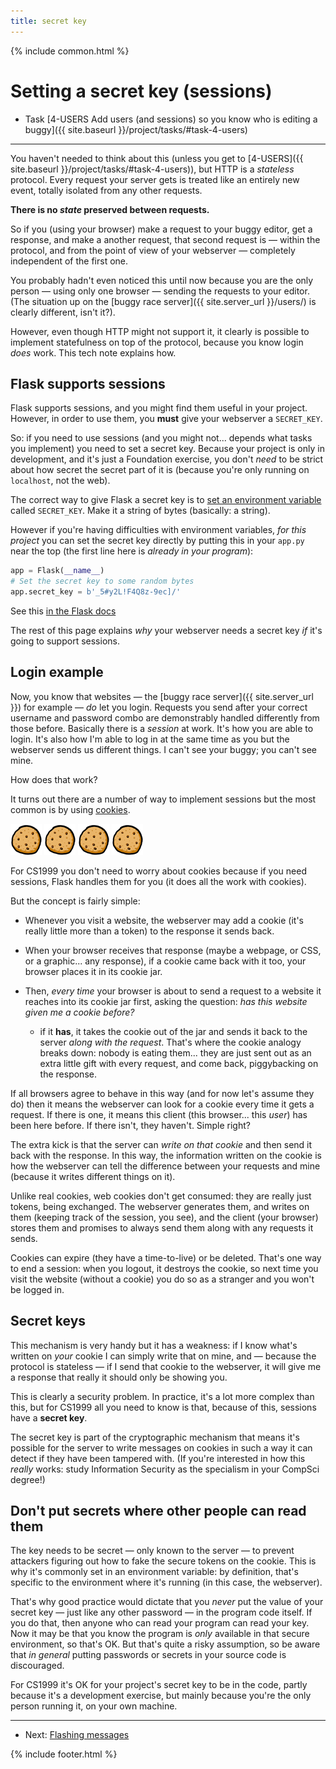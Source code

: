 ```yaml
---
title: secret key
---
```


{% include common.html %}

# Setting a secret key (sessions)

* Task [4-USERS Add users (and sessions) so you know who is editing a buggy]({{ site.baseurl }}/project/tasks/#task-4-users)

---

You haven't needed to think about this (unless you get to
[4-USERS]({{ site.baseurl }}/project/tasks/#task-4-users)), but HTTP is a
_stateless_ protocol. Every request your server gets is treated like an
entirely new event, totally isolated from any other requests.

**There is no _state_ preserved between requests.**

So if you (using your browser) make a request to your buggy editor, get a
response, and make a another request, that second request is — within the
protocol, and from the point of view of your webserver — completely independent
of the first one.

You probably hadn't even noticed this until now because you are the only person
— using only one browser — sending the requests to your editor. (The situation
up on the [buggy race server]({{ site.server_url }}/users/) is clearly
different, isn't it?).

However, even though HTTP might not support it, it clearly is possible to
implement statefulness on top of the protocol, because you know login _does_
work. This tech note explains how.

## Flask supports sessions

Flask supports sessions, and you might find them useful in your project.
However, in order to use them, you **must** give your webserver a `SECRET_KEY`.

So: if you need to use sessions (and you might not... depends what tasks you
implement) you need to set a secret key. Because your project is only in
development, and it's just a Foundation exercise, you don't _need_ to be strict
about how secret the secret part of it is (because you're only running on
`localhost`, not the web).

The correct way to give Flask a secret key is to
[set an environment variable](setting-env)
called `SECRET_KEY`.  Make it a string of bytes (basically: a string).

However if you're having difficulties with environment variables, _for this
project_ you can set the secret key directly by putting this in your `app.py`
near the top (the first line here is _already in your program_):

```python
app = Flask(__name__)
# Set the secret key to some random bytes
app.secret_key = b'_5#y2L!F4Q8z-9ec]/'
```

See this [in the Flask docs](https://flask.palletsprojects.com/en/1.1.x/quickstart/#sessions)

The rest of this page explains _why_ your webserver needs a secret key _if_
it's going to support sessions.


## Login example

Now, you know that websites — the [buggy race server]({{ site.server_url }})
for example — _do_ let you login. Requests you send after your correct username
and password combo are demonstrably handled differently from those before.
Basically there is a _session_ at work. It's how you are able to login. It's
also how I'm able to log in at the same time as you but the webserver sends us
different things. I can't see your buggy; you can't see mine.

How does that work?  

It turns out there are a number of way to implement sessions but the most
common is by using [cookies](https://en.wikipedia.org/wiki/HTTP_cookie).

![cookies](assets/img/cookie.png) ![cookies](assets/img/cookie.png)
 ![cookies](assets/img/cookie.png)
  ![cookies](assets/img/cookie.png)

For CS1999 you don't need to worry about cookies because if you need sessions,
Flask handles them for you (it does all the work with cookies).

But the concept is fairly simple:

* Whenever you visit a website, the webserver may add a cookie
  (it's really little more than a token) to the response it sends back.

* When your browser receives that response (maybe a webpage, or CSS, or 
  a graphic... any response), if a cookie came back with it too, your browser
  places it in its cookie jar.

* Then, _every time_ your browser is about to send a request to a website
  it reaches into its cookie jar first, asking the question:
  _has this website given me a cookie before?_

  * if it **has**, it takes the cookie out of the jar and sends it back to
    the server _along with the request_. That's where the cookie analogy
    breaks down: nobody is eating them... they are just sent out as an
    extra little gift with every request, and come back, piggybacking on the
    response.

If all browsers agree to behave in this way (and for now let's assume they do)
then it means the webserver can look for a cookie every time it gets a 
request. If there is one, it means this client (this browser... this _user_)
has been here before. If there isn't, they haven't. Simple right?

The extra kick is that the server can _write on that cookie_ and then send it
back with the response. In this way, the information written on the cookie
is how the webserver can tell the difference between your requests and mine
(because it writes different things on it). 

Unlike real cookies, web cookies don't get consumed: they are really just
tokens, being exchanged. The webserver generates them, and writes on them
(keeping track of the session, you see), and the client (your browser) stores
them and promises to always send them along with any requests it sends.

Cookies can expire (they have a time-to-live) or be deleted. That's one way
to end a session: when you logout, it destroys the cookie, so next time you
visit the website (without a cookie) you do so as a stranger and you won't
be logged in.

## Secret keys

This mechanism is very handy but it has a weakness: if I know what's written
on _your_ cookie I can simply write that on mine, and — because the protocol
is stateless — if I send that cookie to the webserver, it will give me a response
that really it should only be showing you.

This is clearly a security problem. In practice, it's a lot more complex than
this, but for CS1999 all you need to know is that, because of this, sessions
have a **secret key**.

The secret key is part of the cryptographic mechanism that means it's possible
for the server to write messages on cookies in such a way it can detect if they
have been tampered with. (If you're interested in how this _really_ works:
study Information Security as the specialism in your CompSci degree!)


## Don't put secrets where other people can read them

The key needs to be secret — only known to the server — to prevent attackers
figuring out how to fake the secure tokens on the cookie. This is why it's 
commonly set in an environment variable: by definition, that's specific to
the environment where it's running (in this case, the webserver). 

That's why good practice would dictate that you _never_ put the value of your
secret key — just like any other password — in the program code itself.  If you
do that, then anyone who can read your program can read your key. Now it
may be that you know the program is _only_ available in that secure environment,
so that's OK. But that's quite a risky assumption, so be aware that _in general_
putting passwords or secrets in your source code is discouraged.

For CS1999 it's OK for your project's secret key to be in the code, partly
because it's a development exercise, but mainly because you're the only person
running it, on your own machine.


---

* Next: [Flashing messages](flash-message)



{% include footer.html %}

